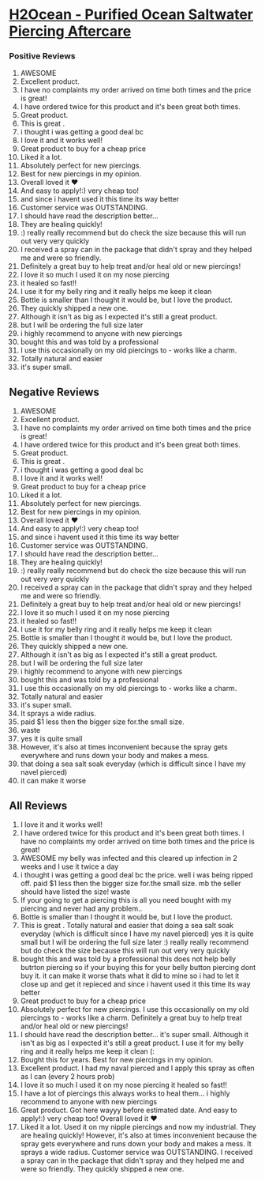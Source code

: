 # [H2Ocean - Purified Ocean Saltwater Piercing Aftercare](https://products.checkmycream.com/products/H2Ocean-Purified-Ocean-Saltwater-Piercing-Aftercare.html)

### Positive Reviews

<ol>
      <li>AWESOME  </li>
      <li>Excellent product.</li>
      <li>I have no complaints my order arrived on time both times and the price is great!</li>
      <li>I have ordered twice for this product and it&#x27;s been great both times.</li>
      <li>Great product.  </li>
      <li>This is great .</li>
      <li>i thought i was getting a good deal bc</li>
      <li>I love it and it works well!</li>
      <li>Great product to buy for a cheap price</li>
      <li>Liked it a lot.</li>
      <li>Absolutely perfect for new piercings.</li>
      <li>Best for new piercings in my opinion.</li>
      <li>Overall loved it ♥</li>
      <li>And easy to apply!:) very cheap too!</li>
      <li>and since i havent used it this time its way better</li>
      <li>Customer service was OUTSTANDING.</li>
      <li>I should have read the description better...</li>
      <li>They are healing quickly!</li>
      <li>:) really really recommend but do check the size because this will run out very very quickly</li>
      <li>I received a spray can in the package that didn&#x27;t spray and they helped me and were so friendly.</li>
      <li>Definitely a great buy to help treat and/or heal old or new piercings!</li>
      <li>I love it so much I used it on my nose piercing</li>
      <li>it healed so fast!!</li>
      <li>I use it for my belly ring and it really helps me keep it clean</li>
      <li>Bottle is smaller than I thought it would be, but I love the product.</li>
      <li>They quickly shipped a new one.</li>
      <li>Although it isn&#x27;t as big as I expected it&#x27;s still a great product.</li>
      <li>but I will be ordering the full size later</li>
      <li>i highly recommend to anyone with new piercings</li>
      <li>bought this and was told by a professional</li>
      <li>I use this occasionally on my old piercings to - works like a charm.</li>
      <li>Totally natural and easier</li>
      <li>it&#x27;s super small.</li>
</ol>


<h2>Negative Reviews</h2>
<ol>
<li> AWESOME  </li>
<li> Excellent product.</li>
<li> I have no complaints my order arrived on time both times and the price is great!</li>
<li> I have ordered twice for this product and it&#x27;s been great both times.</li>
<li> Great product.  </li>
<li> This is great .</li>
<li> i thought i was getting a good deal bc</li>
<li> I love it and it works well!</li>
<li> Great product to buy for a cheap price</li>
<li> Liked it a lot.</li>
<li> Absolutely perfect for new piercings.</li>
<li> Best for new piercings in my opinion.</li>
<li> Overall loved it ♥</li>
<li> And easy to apply!:) very cheap too!</li>
<li> and since i havent used it this time its way better</li>
<li> Customer service was OUTSTANDING.</li>
<li> I should have read the description better...</li>
<li> They are healing quickly!</li>
<li> :) really really recommend but do check the size because this will run out very very quickly</li>
<li> I received a spray can in the package that didn&#x27;t spray and they helped me and were so friendly.</li>
<li> Definitely a great buy to help treat and/or heal old or new piercings!</li>
<li> I love it so much I used it on my nose piercing</li>
<li> it healed so fast!!</li>
<li> I use it for my belly ring and it really helps me keep it clean</li>
<li> Bottle is smaller than I thought it would be, but I love the product.</li>
<li> They quickly shipped a new one.</li>
<li> Although it isn&#x27;t as big as I expected it&#x27;s still a great product.</li>
<li> but I will be ordering the full size later</li>
<li> i highly recommend to anyone with new piercings</li>
<li> bought this and was told by a professional</li>
<li> I use this occasionally on my old piercings to - works like a charm.</li>
<li> Totally natural and easier</li>
<li> it&#x27;s super small.</li>
<li> It sprays a wide radius.</li>
<li> paid $1 less then the bigger size for.the small size.</li>
<li> waste</li>
<li> yes it is quite small</li>
<li> However, it&#x27;s also at times inconvenient because the spray gets everywhere and runs down your body and makes a mess.</li>
<li> that doing a sea salt soak everyday (which is difficult since I have my navel pierced)</li>
<li> it can make it worse</li>
</ol>

<h2>All Reviews</h2>

<ol>
    <li> I love it and it works well!</li>
    <li> I have ordered twice for this product and it&#x27;s been great both times. I have no complaints my order arrived on time both times and the price is great!</li>
    <li> AWESOME  my belly was infected and this cleared up infection in 2 weeks and I use it twice a day</li>
    <li> i thought i was getting a good deal bc the price. well i was being ripped off. paid $1 less then the bigger size for.the small size. mb the seller should have listed the size! waste</li>
    <li> If your going to get a piercing this is all you need bought with my piercing and never had any problem..</li>
    <li> Bottle is smaller than I thought it would be, but I love the product.</li>
    <li> This is great . Totally natural and easier that doing a sea salt soak everyday (which is difficult since I have my navel pierced) yes it is quite small but I will be ordering the full size later :) really really recommend but do check the size because this will run out very very quickly</li>
    <li> bought this and was told by a professional this does not help belly butrton piercing so if your buying this for your belly button piercing dont buy it. it can make it worse thats what it did to mine so i had to let it close up and get it repieced and since i havent used it this time its way better</li>
    <li> Great product to buy for a cheap price</li>
    <li> Absolutely perfect for new piercings. I use this occasionally on my old piercings to - works like a charm. Definitely a great buy to help treat and/or heal old or new piercings!</li>
    <li> I should have read the description better... it&#x27;s super small. Although it isn&#x27;t as big as I expected it&#x27;s still a great product. I use it for my belly ring and it really helps me keep it clean (:</li>
    <li> Bought this for years. Best for new piercings in my opinion.</li>
    <li> Excellent product. I had my naval pierced and I apply this spray as often as I can (every 2 hours prob)</li>
    <li> I love it so much I used it on my nose piercing it healed so fast!!</li>
    <li> I have a lot of piercings this always works to heal them... i highly recommend to anyone with new piercings</li>
    <li> Great product.  Got here wayyy before estimated date. And easy to apply!:) very cheap too! Overall loved it ♥</li>
    <li> Liked it a lot. Used it on my nipple piercings and now my industrial. They are healing quickly! However, it&#x27;s also at times inconvenient because the spray gets everywhere and runs down your body and makes a mess. It sprays a wide radius. Customer service was OUTSTANDING. I received a spray can in the package that didn&#x27;t spray and they helped me and were so friendly. They quickly shipped a new one.</li>
</ol>




